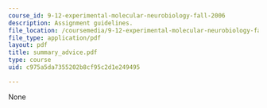 ```yaml
---
course_id: 9-12-experimental-molecular-neurobiology-fall-2006
description: Assignment guidelines.
file_location: /coursemedia/9-12-experimental-molecular-neurobiology-fall-2006/c975a5da7355202b8cf95c2d1e249495_summary_advice.pdf
file_type: application/pdf
layout: pdf
title: summary_advice.pdf
type: course
uid: c975a5da7355202b8cf95c2d1e249495

---
```

None